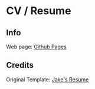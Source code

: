 # CV / Resume

## Info

Web page: [Github Pages](https://lexst64.github.io/cv)

## Credits

Original Template: [Jake's Resume](https://www.overleaf.com/latex/templates/jakes-resume/syzfjbzwjncs)
